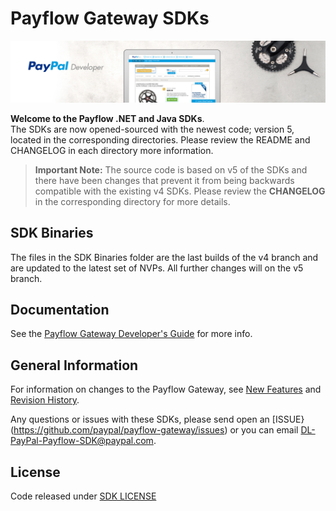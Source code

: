 # Payflow Gateway SDKs
![Home Image](homepage.jpg)

__Welcome to the Payflow .NET and Java SDKs__.</br>The SDKs are now opened-sourced with the newest code; version 5, located in the corresponding directories.  Please review the README and CHANGELOG in each directory more information.

> **Important Note:** The source code is based on v5 of the SDKs and there have been changes that prevent it from being backwards compatible with the existing v4 SDKs. Please review the **CHANGELOG** in the corresponding directory for more details.

## SDK Binaries

The files in the SDK Binaries folder are the last builds of the v4 branch and are updated to the latest set of NVPs.  All further changes will on the v5 branch.

## Documentation

See the [Payflow Gateway Developer's Guide](https://developer.paypal.com/docs/payflow/integration-guide/) for more info.

## General Information

For information on changes to the Payflow Gateway, see [New Features](https://developer.paypal.com/docs/payflow/integration-guide/new-features/) and [Revision History](https://developer.paypal.com/docs/payflow/integration-guide/reference/revision-history/).

Any questions or issues with these SDKs, please send open an [ISSUE}(https://github.com/paypal/payflow-gateway/issues) or you can email DL-PayPal-Payflow-SDK@paypal.com.

## License
Code released under [SDK LICENSE](LICENSE)  
